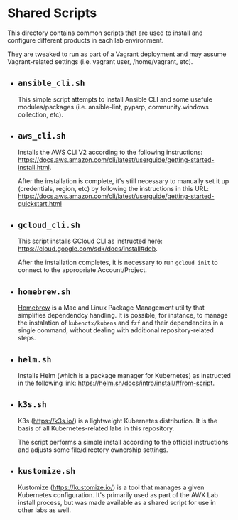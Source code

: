 # Shared Scripts
This directory contains common scripts that are used to install and configure different products in each lab environment.

They are tweaked to run as part of a Vagrant deployment and may assume Vagrant-related settings (i.e. vagrant user, /home/vagrant, etc).

- ## `ansible_cli.sh`
  This simple script attempts to install Ansible CLI and some usefule modules/packages (i.e. ansible-lint, pypsrp, community.windows collection, etc).
- ## `aws_cli.sh`
  Installs the AWS CLI V2 according to the following instructions: https://docs.aws.amazon.com/cli/latest/userguide/getting-started-install.html.

  After the installation is complete, it's still necessary to manually set it up (credentials, region, etc) by following the instructions in this URL: https://docs.aws.amazon.com/cli/latest/userguide/getting-started-quickstart.html
- ## `gcloud_cli.sh`
  This script installs GCloud CLI as instructed here: https://cloud.google.com/sdk/docs/install#deb.

  After the installation completes, it is necessary to run `gcloud init` to connect to the appropriate Account/Project.
- ## `homebrew.sh`
  [Homebrew](https://brew.sh/) is a Mac and Linux Package Management utility that simplifies dependendcy handling. It is possible, for instance, to manage the instalation of `kubenctx/kubens` and `fzf` and their dependencies in a single command, without dealing with additional repository-related steps.
- ## `helm.sh`
  Installs Helm (which is a package manager for Kubernetes) as instructed in the following link: https://helm.sh/docs/intro/install/#from-script.
- ## `k3s.sh`
  K3s (https://k3s.io/) is a lightweight Kubernetes distribution. It is the basis of all Kubernetes-related labs in this repository.

  The script performs a simple install according to the official instructions and adjusts some file/directory ownership settings.
- ## `kustomize.sh`
  Kustomize (https://kustomize.io/) is a tool that manages a given Kubernetes configuration. It's primarily used as part of the AWX Lab install process, but was made available as a shared script for use in other labs as well.
